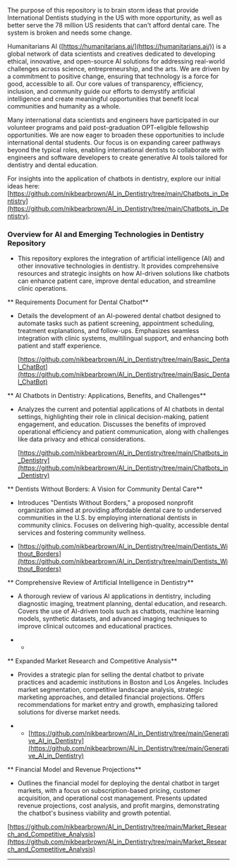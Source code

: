 The purpose of this repository is to brain storm ideas that provide International Dentists studying in the US with more opportunity, as well as better serve the 78 million US residents that can't afford dental care. The system is broken and needs some change.

Humanitarians AI ([https://humanitarians.ai/](https://humanitarians.ai/)) is a global network of data scientists and creatives dedicated to developing ethical, innovative, and open-source AI solutions for addressing real-world challenges across science, entrepreneurship, and the arts. We are driven by a commitment to positive change, ensuring that technology is a force for good, accessible to all. Our core values of transparency, efficiency, inclusion, and community guide our efforts to demystify artificial intelligence and create meaningful opportunities that benefit local communities and humanity as a whole.

Many international data scientists and engineers have participated in our volunteer programs and paid post-graduation OPT-eligible fellowship opportunities. We are now eager to broaden these opportunities to include international dental students. Our focus is on expanding career pathways beyond the typical roles, enabling international dentists to collaborate with engineers and software developers to create generative AI tools tailored for dentistry and dental education.

For insights into the application of chatbots in dentistry, explore our initial ideas here: [https://github.com/nikbearbrown/AI_in_Dentistry/tree/main/Chatbots_in_Dentistry](https://github.com/nikbearbrown/AI_in_Dentistry/tree/main/Chatbots_in_Dentistry).


### **Overview for AI and Emerging Technologies in Dentistry Repository**

   - This repository explores the integration of artificial intelligence (AI) and other innovative technologies in dentistry. It provides comprehensive resources and strategic insights on how AI-driven solutions like chatbots can enhance patient care, improve dental education, and streamline clinic operations.

** Requirements Document for Dental Chatbot**
   - Details the development of an AI-powered dental chatbot designed to automate tasks such as patient screening, appointment scheduling, treatment explanations, and follow-ups. Emphasizes seamless integration with clinic systems, multilingual support, and enhancing both patient and staff experience.

     [https://github.com/nikbearbrown/AI_in_Dentistry/tree/main/Basic_Dental_ChatBot](https://github.com/nikbearbrown/AI_in_Dentistry/tree/main/Basic_Dental_ChatBot)  

** AI Chatbots in Dentistry: Applications, Benefits, and Challenges**
   - Analyzes the current and potential applications of AI chatbots in dental settings, highlighting their role in clinical decision-making, patient engagement, and education. Discusses the benefits of improved operational efficiency and patient communication, along with challenges like data privacy and ethical considerations.

     [https://github.com/nikbearbrown/AI_in_Dentistry/tree/main/Chatbots_in_Dentistry](https://github.com/nikbearbrown/AI_in_Dentistry/tree/main/Chatbots_in_Dentistry)  

** Dentists Without Borders: A Vision for Community Dental Care**
   - Introduces "Dentists Without Borders," a proposed nonprofit organization aimed at providing affordable dental care to underserved communities in the U.S. by employing international dentists in community clinics. Focuses on delivering high-quality, accessible dental services and fostering community wellness.

   - [https://github.com/nikbearbrown/AI_in_Dentistry/tree/main/Dentists_Without_Borders](https://github.com/nikbearbrown/AI_in_Dentistry/tree/main/Dentists_Without_Borders)   

** Comprehensive Review of Artificial Intelligence in Dentistry**
   - A thorough review of various AI applications in dentistry, including diagnostic imaging, treatment planning, dental education, and research. Covers the use of AI-driven tools such as chatbots, machine learning models, synthetic datasets, and advanced imaging techniques to improve clinical outcomes and educational practices.

   -    - []()

** Expanded Market Research and Competitive Analysis**
   - Provides a strategic plan for selling the dental chatbot to private practices and academic institutions in Boston and Los Angeles. Includes market segmentation, competitive landscape analysis, strategic marketing approaches, and detailed financial projections. Offers recommendations for market entry and growth, emphasizing tailored solutions for diverse market needs.

   -    - [https://github.com/nikbearbrown/AI_in_Dentistry/tree/main/Generative_AI_in_Dentistry](https://github.com/nikbearbrown/AI_in_Dentistry/tree/main/Generative_AI_in_Dentistry)  

** Financial Model and Revenue Projections**
   - Outlines the financial model for deploying the dental chatbot in target markets, with a focus on subscription-based pricing, customer acquisition, and operational cost management. Presents updated revenue projections, cost analysis, and profit margins, demonstrating the chatbot's business viability and growth potential.

[https://github.com/nikbearbrown/AI_in_Dentistry/tree/main/Market_Research_and_Competitive_Analysis](https://github.com/nikbearbrown/AI_in_Dentistry/tree/main/Market_Research_and_Competitive_Analysis)  



---
